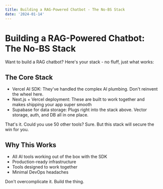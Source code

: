 ```yaml
---
title: Building a RAG-Powered Chatbot - The No-BS Stack
date: '2024-01-14'
---
```



# Building a RAG-Powered Chatbot: The No-BS Stack

Want to build a RAG chatbot? Here's your stack - no fluff, just what works:

## The Core Stack

* Vercel AI SDK: They've handled the complex AI plumbing. Don't reinvent the wheel here.
* Next.js + Vercel deployment: These are built to work together and makes shipping your app super smooth 
* Supabase for data storage: Plugs right into the stack above. Vector storage, auth, and DB all in one place.

That's it. Could you use 50 other tools? Sure. But this stack will secure the win for you.

## Why This Works

* All AI tools working out of the box with the SDK
* Production-ready infrastructure
* Tools designed to work together
* Minimal DevOps headaches

Don't overcomplicate it. Build the thing.